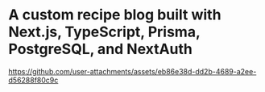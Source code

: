 # A custom recipe blog built with Next.js, TypeScript, Prisma, PostgreSQL, and NextAuth



https://github.com/user-attachments/assets/eb86e38d-dd2b-4689-a2ee-d56288f80c9c


